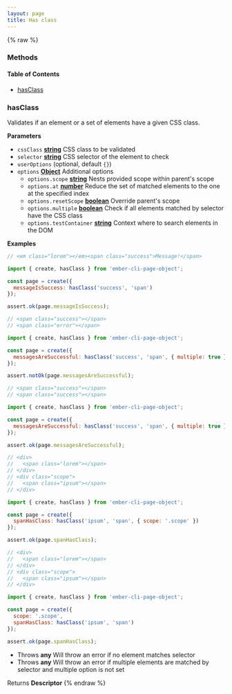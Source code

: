 ```yaml
---
layout: page
title: Has class
---
```


{% raw %}
### Methods


<!-- Generated by documentation.js. Update this documentation by updating the source code. -->

#### Table of Contents

-   [hasClass](#hasclass)

### hasClass

Validates if an element or a set of elements have a given CSS class.

**Parameters**

-   `cssClass` **[string](https://developer.mozilla.org/docs/Web/JavaScript/Reference/Global_Objects/String)** CSS class to be validated
-   `selector` **[string](https://developer.mozilla.org/docs/Web/JavaScript/Reference/Global_Objects/String)** CSS selector of the element to check
-   `userOptions`   (optional, default `{}`)
-   `options` **[Object](https://developer.mozilla.org/docs/Web/JavaScript/Reference/Global_Objects/Object)** Additional options
    -   `options.scope` **[string](https://developer.mozilla.org/docs/Web/JavaScript/Reference/Global_Objects/String)** Nests provided scope within parent's scope
    -   `options.at` **[number](https://developer.mozilla.org/docs/Web/JavaScript/Reference/Global_Objects/Number)** Reduce the set of matched elements to the one at the specified index
    -   `options.resetScope` **[boolean](https://developer.mozilla.org/docs/Web/JavaScript/Reference/Global_Objects/Boolean)** Override parent's scope
    -   `options.multiple` **[boolean](https://developer.mozilla.org/docs/Web/JavaScript/Reference/Global_Objects/Boolean)** Check if all elements matched by selector have the CSS class
    -   `options.testContainer` **[string](https://developer.mozilla.org/docs/Web/JavaScript/Reference/Global_Objects/String)** Context where to search elements in the DOM

**Examples**

```javascript
// <em class="lorem"></em><span class="success">Message!</span>

import { create, hasClass } from 'ember-cli-page-object';

const page = create({
  messageIsSuccess: hasClass('success', 'span')
});

assert.ok(page.messageIsSuccess);
```

```javascript
// <span class="success"></span>
// <span class="error"></span>

import { create, hasClass } from 'ember-cli-page-object';

const page = create({
  messagesAreSuccessful: hasClass('success', 'span', { multiple: true })
});

assert.notOk(page.messagesAreSuccessful);
```

```javascript
// <span class="success"></span>
// <span class="success"></span>

import { create, hasClass } from 'ember-cli-page-object';

const page = create({
  messagesAreSuccessful: hasClass('success', 'span', { multiple: true })
});

assert.ok(page.messagesAreSuccessful);
```

```javascript
// <div>
//   <span class="lorem"></span>
// </div>
// <div class="scope">
//   <span class="ipsum"></span>
// </div>

import { create, hasClass } from 'ember-cli-page-object';

const page = create({
  spanHasClass: hasClass('ipsum', 'span', { scope: '.scope' })
});

assert.ok(page.spanHasClass);
```

```javascript
// <div>
//   <span class="lorem"></span>
// </div>
// <div class="scope">
//   <span class="ipsum"></span>
// </div>

import { create, hasClass } from 'ember-cli-page-object';

const page = create({
  scope: '.scope',
  spanHasClass: hasClass('ipsum', 'span')
});

assert.ok(page.spanHasClass);
```

-   Throws **any** Will throw an error if no element matches selector
-   Throws **any** Will throw an error if multiple elements are matched by selector and multiple option is not set

Returns **Descriptor** 
{% endraw %}